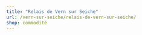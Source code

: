```yaml
---
title: "Relais de Vern sur Seiche"
url: /vern-sur-seiche/relais-de-vern-sur-seiche/
shop: commodité
---
```

